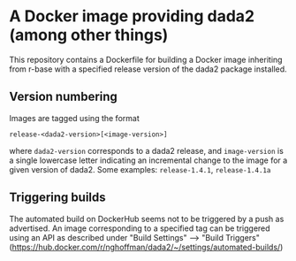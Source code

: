 # A Docker image providing dada2 (among other things)

This repository contains a Dockerfile for building a Docker image
inheriting from r-base with a specified release version of the dada2
package installed.

## Version numbering

Images are tagged using the format

```
release-<dada2-version>[<image-version>]
```

where ```dada2-version``` corresponds to a dada2 release, and
```image-version``` is a single lowercase letter indicating an
incremental change to the image for a given version of dada2. Some
examples: ```release-1.4.1```, ```release-1.4.1a```

## Triggering builds

The automated build on DockerHub seems not to be triggered by a push
as advertised. An image corresponding to a specified tag can be
triggered using an API as described under "Build Settings" --> "Build
Triggers"
(https://hub.docker.com/r/nghoffman/dada2/~/settings/automated-builds/)
